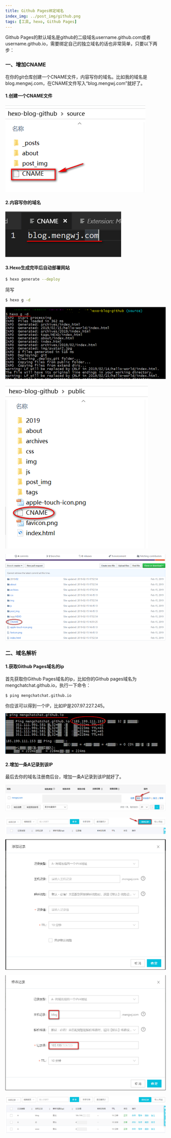 ```yaml
---
title: Github Pages绑定域名
index_img: ../post_img/github.png
tags: [工具, hexo, Github Pages]
---
```

Github Pages的默认域名是github的二级域名username.github.com或者username.github.io，需要绑定自己的独立域名的话也非常简单，只要以下两步：

### 一、增加CNAME

在你的git仓库创建一个CNAME文件，内容写你的域名。比如我的域名是blog.mengwj.com，在CNAME文件写入“blog.mengwj.com”就好了。

#### 1.创建一个CNAME文件

![GitHub Pages image](/post_img/github_pages_binding_domain/1-1.png)


#### 2.内容写你的域名

![GitHub Pages image](/post_img/github_pages_binding_domain/1-2.png)

#### 3.Hexo生成完毕后自动部署网站

``` bash
$ hexo generate --deploy
```

简写

``` bash
$ hexo g -d
```

![GitHub Pages image](/post_img/github_pages_binding_domain/1-3.png)

![GitHub Pages image](/post_img/github_pages_binding_domain/1-4.png)

![GitHub Pages image](/post_img/github_pages_binding_domain/1-5.png)

### 二、域名解析

#### 1.获取Github Pages域名的ip

首先获取你Github Pages域名的ip，比如你的Github pages域名为mengchatchat.github.io，执行一下命令：

``` bash
$ ping mengchatchat.github.io
```

你应该可以得到一个IP，比如IP是207.97.227.245。

![GitHub Pages image](/post_img/github_pages_binding_domain/2-1.png)

#### 2.增加一条A记录到该IP

最后去你的域名注册商后台，增加一条A记录到该IP就好了。

![GitHub Pages image](/post_img/github_pages_binding_domain/3-1.png)

![GitHub Pages image](/post_img/github_pages_binding_domain/3-2.png)

![GitHub Pages image](/post_img/github_pages_binding_domain/3-3.png)

![GitHub Pages image](/post_img/github_pages_binding_domain/3-4.png)

![GitHub Pages image](/post_img/github_pages_binding_domain/3-5.png)